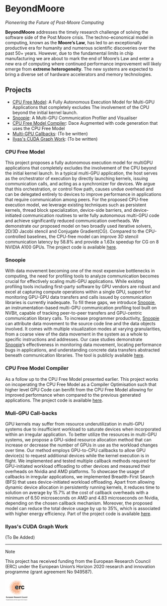 # BeyondMoore
_Pioneering the Future of Post-Moore Computing_

**BeyondMoore** addresses the timely research challenge of solving the software side of the Post Moore crisis. The
techno-economical model in computing, known as the **Moore’s Law**, has led to an exceptionally productive era for humanity
and numerous scientific discoveries over the past 50+ years. However, due to the fundamental limits in chip
manufacturing we are about to mark the end of Moore’s Law and enter a new era of computing where continued performance
improvement will likely emerge from **extreme heterogeneity**. The new systems are expected to bring a diverse set of
hardware accelerators and memory technologies.

## Projects

* [CPU Free Model](#CPU-Free-Model): A Fully Autonomous Execution Model for Multi-GPU Applications that completely excludes The involvement of the CPU beyond the initial kernel launch.
* [Snoopie](#Snoopie): A Multi-GPU Communication Profiler and Visualiser
* [CPU Free Model Compiler](#CPU-Free-Model-Compiler): Dace Augmented with code generation that uses the CPU Free Model
* [Multi-GPU Callbacks](#Multi-GPU-Callbacks): (To be written)
* [Ilyas's CUDA Graph Work](https://github.com/msasongko17/multigpu_callback): (To be written)

### CPU Free Model

This project proposes a fully autonomous execution model for multiGPU applications that completely excludes the
involvement of the CPU beyond the initial kernel launch. In a typical multi-GPU application, the host serves as the
orchestrator of execution by directly launching kernels, issuing communication calls, and acting as a synchronizer for
devices. We argue that this orchestration, or control flow path, causes undue overhead and can be delegated entirely to
devices to improve performance in applications that require communication among peers. For the proposed CPU-free
execution model, we leverage existing techniques such as persistent kernels, thread block specialization, device-side
barriers, and device-initiated communication routines to write fully autonomous multi-GPU code and achieve significantly
reduced communication overheads. We demonstrate our proposed model on two broadly used iterative solvers, 2D/3D Jacobi
stencil and Conjugate Gradient(CG). Compared to the CPU-controlled baselines, the CPU-free model can improve 3D stencil
communication latency by 58.8% and provide a 1.63x speedup for CG on 8 NVIDIA A100 GPUs. The project code is available
[here](https://github.com/ParCoreLab/CPU-Free-model).

### Snoopie

With data movement becoming one of the most expensive bottlenecks in computing, the need for profiling tools to analyze
communication becomes crucial for effectively scaling multi-GPU applications. While existing profiling tools including
first-party software by GPU vendors are robust and excel at capturing compute operations within a single GPU, support
for monitoring GPU-GPU data transfers and calls issued by communication libraries is currently inadequate. To fill these
gaps, we introduce [Snoopie](https://github.com/parcorelab/snoopie), an instrumentation-based multi-GPU
communication profiling tool built on NVBit, capable of tracking peer-to-peer transfers and GPU-centric
communication library calls. To increase programmer productivity, [Snoopie](https://github.com/parcorelab/snoopie)
can attribute data movement to the source code line and the data objects involved. It comes with multiple
visualization modes at varying granularities, from a coarse view of the data movement in the system as a whole to
specific instructions and addresses. Our case studies demonstrate [Snoopie](https://github.com/parcorelab/snoopie)’s
effectiveness in monitoring data movement, locating performance bugs in applications, and understanding concrete
data transfers abstracted beneath communication libraries. The tool is publicly available
[here](https://github.com/ParCoreLab/snoopie).


### CPU Free Model Compiler

As a follow up to the CPU Free Model presented earlier. This project works on incoperating the CPU Free Model as a
Compiler Optimisation such that higher level GPU Code can benifit from the CPU Free Model allowing for improved
performance when compared to the previous generated applications. The project code is available
[here](https://github.com/ParCoreLab/CPU-Free-Model-Compiler).

### Muli-GPU Call-backs

GPU kernels may suffer from resource underutilization in multi-GPU systems due to insufficient workload to saturate
devices when incorporated within an irregular application. To better utilize the resources in multi-GPU systems, we
propose a GPU-sided resource allocation method that can increase or decrease the number of GPUs in use as the workload
changes over time. Our method employs GPU-to-CPU callbacks to allow GPU device(s) to request additional devices while
the kernel execution is in flight. We implemented and tested multiple callback methods required for GPU-initiated
workload offloading to other devices and measured their overheads on Nvidia and AMD platforms. To showcase the usage of
callbacks in irregular applications, we implemented Breadth-First Search (BFS) that uses device-initiated workload
offloading. Apart from allowing dynamic device allocation in persistently running kernels, it reduces time to solution
on average by 15.7% at the cost of callback overheads with a minimum of 6.50 microseconds on AMD and 4.83 microseconds
on Nvidia, depending on the chosen callback mechanism. Moreover, the proposed model can reduce the total device usage by
up to 35%, which is associated with higher energy efficiency. Part of the project code is available [here](https://github.com/msasongko17/multigpu_callback).

### Ilyas's CUDA Graph Work

(To Be Added)


---

> [!NOTE]
> This project has received funding from the European Research Council (ERC) under the European Union’s Horizon 2020 research and innovation programme (grant agreement No 949587).

<img alt="ERC Logo" src="https://raw.githubusercontent.com/ParCoreLab/BeyondMoore/main/assets/erc_logo-150x150.png" width="75px">
